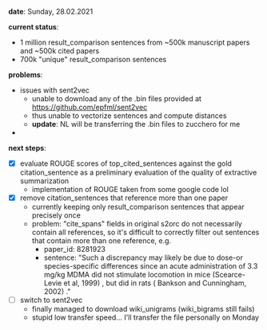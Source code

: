 **date**: Sunday, 28.02.2021

**current status**:
- 1 million result_comparison sentences from ~500k manuscript papers and ~500k cited papers
- 700k "unique" result_comparison sentences 

**problems**:
- issues with sent2vec
  - unable to download any of the .bin files provided at https://github.com/epfml/sent2vec
  - thus unable to vectorize sentences and compute distances
  - **update**: NL will be transferring the .bin files to zucchero for me
-

**next steps**:
  - [x] evaluate ROUGE scores of top_cited_sentences against the gold citation_sentence as a preliminary evaluation of the quality of extractive summarization
    - implementation of ROUGE taken from some google code lol
  - [x] remove citation_sentences that reference more than one paper
    - currently keeping only result_comparison sentences that appear precisely once
    - problem: "cite_spans" fields in original s2orc do not necessarily contain all references, so it's difficult to correctly filter out sentences that contain more than one reference, e.g.
      - paper_id: 8281923
      - sentence: "Such a discrepancy may likely be due to dose-or species-specific differences since an acute administration of 3.3 mg/kg MDMA did not stimulate locomotion in mice (Scearce-Levie et al, 1999) , but did in rats ( Bankson and Cunningham, 2002) ."
  - [ ] switch to sent2vec
    - finally managed to download wiki_unigrams (wiki_bigrams still fails)
    - stupid low transfer speed... I'll transfer the file personally on Monday
